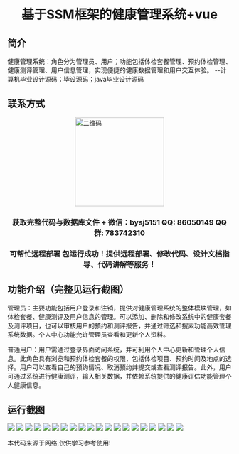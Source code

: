 <p><h1 align="center">基于SSM框架的健康管理系统+vue</h1></p>

## 简介
健康管理系统：角色分为管理员、用户；功能包括体检套餐管理、预约体检管理、健康测评管理、用户信息管理，实现便捷的健康数据管理和用户交互体验。    --计算机毕业设计源码；毕设源码；java毕业设计源码


## 联系方式
<img src="https://bs-1329754181.cos.ap-shanghai.myqcloud.com/wx.jpg" alt="二维码" style="display: block; margin: 0 auto;" width="200px">
<p><h3 align="center">获取完整代码与数据库文件 + 微信：bysj5151 QQ: 86050149 QQ群: 783742310</h3></p>
<p><h3 align="center">可帮忙远程部署 包运行成功！提供远程部署、修改代码、设计文档指导、代码讲解等服务！</h3></p>

## 功能介绍（完整见运行截图）
管理员：主要功能包括用户登录和注销，提供对健康管理系统的整体模块管理，如体检套餐、健康测评及用户信息的管理。可以添加、删除和修改系统中的健康套餐及测评项目，也可以审核用户的预约和测评报告，并通过筛选和搜索功能高效管理系统数据。个人中心功能允许管理员查看和更新个人资料。

普通用户：用户需通过登录界面访问系统，并可利用个人中心更新和管理个人信息。此角色具有浏览和预约体检套餐的权限，包括体检项目、预约时间及地点的选择。用户可以查看自己的预约情况、取消预约并提交或查看测评报告。此外，用户可通过系统进行健康测评，输入相关数据，并依赖系统提供的健康评估功能管理个人健康信息。


## 运行截图
![](https://bs-1329754181.cos.ap-shanghai.myqcloud.com/ssm/HealthManagementSystem/img/001.jpg)
![](https://bs-1329754181.cos.ap-shanghai.myqcloud.com/ssm/HealthManagementSystem/img/002.jpg)
![](https://bs-1329754181.cos.ap-shanghai.myqcloud.com/ssm/HealthManagementSystem/img/003.jpg)
![](https://bs-1329754181.cos.ap-shanghai.myqcloud.com/ssm/HealthManagementSystem/img/004.jpg)
![](https://bs-1329754181.cos.ap-shanghai.myqcloud.com/ssm/HealthManagementSystem/img/005.jpg)
![](https://bs-1329754181.cos.ap-shanghai.myqcloud.com/ssm/HealthManagementSystem/img/006.jpg)
![](https://bs-1329754181.cos.ap-shanghai.myqcloud.com/ssm/HealthManagementSystem/img/007.jpg)
![](https://bs-1329754181.cos.ap-shanghai.myqcloud.com/ssm/HealthManagementSystem/img/008.jpg)
![](https://bs-1329754181.cos.ap-shanghai.myqcloud.com/ssm/HealthManagementSystem/img/009.jpg)
![](https://bs-1329754181.cos.ap-shanghai.myqcloud.com/ssm/HealthManagementSystem/img/010.jpg)
![](https://bs-1329754181.cos.ap-shanghai.myqcloud.com/ssm/HealthManagementSystem/img/011.jpg)
![](https://bs-1329754181.cos.ap-shanghai.myqcloud.com/ssm/HealthManagementSystem/img/012.jpg)
![](https://bs-1329754181.cos.ap-shanghai.myqcloud.com/ssm/HealthManagementSystem/img/013.jpg)
![](https://bs-1329754181.cos.ap-shanghai.myqcloud.com/ssm/HealthManagementSystem/img/014.jpg)
![](https://bs-1329754181.cos.ap-shanghai.myqcloud.com/ssm/HealthManagementSystem/img/015.jpg)
![](https://bs-1329754181.cos.ap-shanghai.myqcloud.com/ssm/HealthManagementSystem/img/016.jpg)
![](https://bs-1329754181.cos.ap-shanghai.myqcloud.com/ssm/HealthManagementSystem/img/017.jpg)
![](https://bs-1329754181.cos.ap-shanghai.myqcloud.com/ssm/HealthManagementSystem/img/018.jpg)
![](https://bs-1329754181.cos.ap-shanghai.myqcloud.com/ssm/HealthManagementSystem/img/019.jpg)
![](https://bs-1329754181.cos.ap-shanghai.myqcloud.com/ssm/HealthManagementSystem/img/020.jpg)

<p>本代码来源于网络,仅供学习参考使用!</p>
